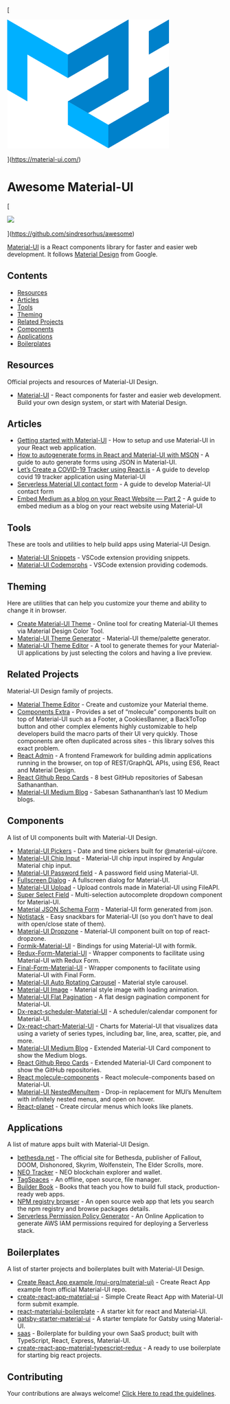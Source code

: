 \[

<img src="https://github.com/nadunindunil/awesome-material-ui/blob/master/material-ui-logo.svg" height="300" />

\](https://material-ui.com/)

Awesome Material-UI
===================

\[

<img src="https://awesome.re/badge.svg" height="20" />

\](https://github.com/sindresorhus/awesome)

[Material-UI](https://material-ui.com/) is a React components library for faster and easier web development. It follows [Material Design](https://material.io/design/introduction/) from Google.

Contents
--------

-   [Resources](#resources)
-   [Articles](#articles)
-   [Tools](#tools)
-   [Theming](#theming)
-   [Related Projects](#related-projects)
-   [Components](#components)
-   [Applications](#applications)
-   [Boilerplates](#boilerplates)

Resources
---------

Official projects and resources of Material-UI Design.

-   [Material-UI](https://material-ui.com/) - React components for faster and easier web development. Build your own design system, or start with Material Design.

Articles
--------

-   [Getting started with Material-UI](https://medium.com/codingthesmartway-com-blog/getting-started-with-material-ui-for-react-material-design-for-react-364b2688b555) - How to setup and use Material-UI in your React web application.
-   [How to autogenerate forms in React and Material-UI with MSON](https://medium.com/free-code-camp/how-to-autogenerate-forms-in-react-and-material-ui-with-mson-5771b1b7e739) - A guide to auto generate forms using JSON in Material-UI.
-   [Let’s Create a COVID-19 Tracker using React.js](https://towardsdatascience.com/lets-create-a-covid-19-tracker-using-react-js-5a3a0265a633) - A guide to develop covid 19 tracker application using Material-UI
-   [Serverless Material UI contact form](https://medium.com/design-bootcamp/serverless-material-ui-contact-form-55296e107609) - A guide to develop Material-UI contact form
-   [Embed Medium as a blog on your React Website — Part 2](https://medium.com/datadriveninvestor/embed-medium-as-a-blog-on-your-react-website-part-2-187db2b60a59) - A guide to embed medium as a blog on your react website using Material-UI

Tools
-----

These are tools and utilities to help build apps using Material-UI Design.

-   [Material-UI Snippets](https://marketplace.visualstudio.com/items?itemName=vscodeshift.material-ui-snippets) - VSCode extension providing snippets.
-   [Material-UI Codemorphs](https://marketplace.visualstudio.com/items?itemName=vscodeshift.material-ui-codemorphs) - VSCode extension providing codemods.

Theming
-------

Here are utilities that can help you customize your theme and ability to change it in browser.

-   [Create Material-UI Theme](https://github.com/react-theming/create-mui-theme) - Online tool for creating Material-UI themes via Material Design Color Tool.
-   [Material-UI Theme Generator](https://cimdalli.github.io/mui-theme-generator/) - Material-UI theme/palette generator.
-   [Material-UI Theme Editor](https://in-your-saas.github.io/material-ui-theme-editor/) - A tool to generate themes for your Material-UI applications by just selecting the colors and having a live preview.

Related Projects
----------------

Material-UI Design family of projects.

-   [Material Theme Editor](https://material.io/resources/theme-editor/) - Create and customize your Material theme.
-   [Components Extra](https://github.com/alexandre-lelain/components-extra) - Provides a set of “molecule” components built on top of Material-UI such as a Footer, a CookiesBanner, a BackToTop button and other complex elements highly customizable to help developers build the macro parts of their UI very quickly. Those components are often duplicated across sites - this library solves this exact problem.
-   [React Admin](https://marmelab.com/react-admin/) - A frontend Framework for building admin applications running in the browser, on top of REST/GraphQL APIs, using ES6, React and Material Design.
-   [React Github Repo Cards](https://react-github-repo-cards.vercel.app/) - 8 best GitHub repositories of Sabesan Sathananthan.
-   [Material-UI Medium Blog](https://material-ui-medium-blog.vercel.app/) - Sabesan Sathananthan’s last 10 Medium blogs.

Components
----------

A list of UI components built with Material-UI Design.

-   [Material-UI Pickers](https://github.com/mui-org/material-ui-pickers) - Date and time pickers built for <span class="citation" data-cites="material-ui/core">@material-ui/core</span>.
-   [Material-UI Chip Input](https://github.com/TeamWertarbyte/material-ui-chip-input) - Material-UI chip input inspired by Angular Material chip input.
-   [Material-UI Password field](https://github.com/TeamWertarbyte/material-ui-password-field) - A password field using Material-UI.
-   [Fullscreen Dialog](https://github.com/TeamWertarbyte/material-ui-fullscreen-dialog) - A fullscreen dialog for Material-UI.
-   [Material-UI Upload](https://github.com/corpix/material-ui-upload) - Upload controls made in Material-UI using FileAPI.
-   [Super Select Field](https://github.com/Sharlaan/material-ui-superselectfield) - Multi-selection autocomplete dropdown component for Material-UI.
-   [Material JSON Schema Form](https://github.com/nadunindunil/material-jsonschema-form) - Material-UI form generated from json.
-   [Notistack](https://github.com/iamhosseindhv/notistack) - Easy snackbars for Material-UI (so you don’t have to deal with open/close state of them).
-   [Material-UI Dropzone](https://github.com/Yuvaleros/material-ui-dropzone) - Material-UI component built on top of react-dropzone.
-   [Formik-Material-UI](https://github.com/stackworx/formik-material-ui) - Bindings for using Material-UI with formik.
-   [Redux-Form-Material-UI](https://github.com/erikras/redux-form-material-ui) - Wrapper components to facilitate using Material-UI with Redux Form.
-   [Final-Form-Material-UI](https://github.com/Deadly0/final-form-material-ui) - Wrapper components to facilitate using Material-UI with Final Form.
-   [Material-UI Auto Rotating Carousel](https://mui.wertarbyte.com/#material-auto-rotating-carousel) - Material style carousel.
-   [Material-UI Image](https://mui.wertarbyte.com/#material-ui-image) - Material style image with loading animation.
-   [Material-UI Flat Pagination](https://github.com/szmslab/material-ui-flat-pagination) - A flat design pagination component for Material-UI.
-   [Dx-react-scheduler-Material-UI](https://devexpress.github.io/devextreme-reactive/react/scheduler/) - A scheduler/calendar component for Material-UI.
-   [Dx-react-chart-Material-UI](https://devexpress.github.io/devextreme-reactive/react/chart/) - Charts for Material-UI that visualizes data using a variety of series types, including bar, line, area, scatter, pie, and more.
-   [Material-UI Medium Blog](https://github.com/sabesansathananthan/material-ui-medium-blog) - Extended Material-UI Card component to show the Medium blogs.
-   [React Github Repo Cards](https://github.com/sabesansathananthan/react-github-repo-cards) - Extended Material-UI Card component to show the GitHub repositories.
-   [React molecule-components](https://github.com/alexandre-lelain/components-extra) - React molecule-components based on Material-UI.
-   [Material-UI NestedMenuItem](https://github.com/azmenak/material-ui-nested-menu-item) - Drop-in replacement for MUI’s MenuItem with infinitely nested menus, and open on hover.
-   [React-planet](https://github.com/innFactory/react-planet) - Create circular menus which looks like planets.

Applications
------------

A list of mature apps built with Material-UI Design.

-   [bethesda.net](https://bethesda.net/) - The official site for Bethesda, publisher of Fallout, DOOM, Dishonored, Skyrim, Wolfenstein, The Elder Scrolls, more.
-   [NEO Tracker](https://neotracker.io/) - NEO blockchain explorer and wallet.
-   [TagSpaces](https://www.tagspaces.org/) - An offline, open source, file manager.
-   [Builder Book](https://builderbook.org/) - Books that teach you how to build full stack, production-ready web apps.
-   [NPM registry browser](https://topheman.github.io/npm-registry-browser/) - An open source web app that lets you search the npm registry and browse packages details.
-   [Serverless Permission Policy Generator](https://github.com/Open-SL/serverless-permission-generator) - An Online Application to generate AWS IAM permissions required for deploying a Serverless stack.

Boilerplates
------------

A list of starter projects and boilerplates built with Material-UI Design.

-   [Create React App example (mui-org/material-ui)](https://github.com/mui-org/material-ui/tree/master/examples/create-react-app) - Create React App example from official Material-UI repo.
-   [create-react-app-material-ui](https://github.com/katopz/create-react-app-material-ui) - Simple Create React App with Material-UI form submit example.
-   [react-materialui-boilerplate](https://github.com/syedabuthahirm/react-materialui-boilerplate) - A starter kit for react and Material-UI.
-   [gatsby-starter-material-ui](https://github.com/nareshbhatia/gatsby-starter-material-ui) - A starter template for Gatsby using Material-UI.
-   [saas](https://github.com/async-labs/saas) - Boilerplate for building your own SaaS product; built with TypeScript, React, Express, Material-UI.
-   [create-react-app-material-typescript-redux](https://github.com/innFactory/create-react-app-material-typescript-redux) - A ready to use boilerplate for starting big react projects.

Contributing
------------

Your contributions are always welcome! [Click Here to read the guidelines](https://github.com/nadunindunil/awesome-material-ui/blob/master/contributing.md).
